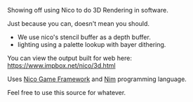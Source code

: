 Showing off using Nico to do 3D Rendering in software.

Just because you can, doesn't mean you should.

 * We use nico's stencil buffer as a depth buffer.
 * lighting using a palette lookup with bayer dithering.

You can view the output built for web here: https://www.impbox.net/nico/3d.html

Uses [Nico Game Framework](https://github.com/ftsf/nico) and [Nim](https://nim-lang.org/) programming language.

Feel free to use this source for whatever.
